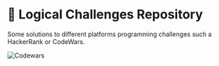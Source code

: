 # 🧠 Logical Challenges Repository

Some solutions to different platforms programming challenges such a HackerRank or CodeWars.

![Codewars](https://github.r2v.ch/codewars?user=vanstrouble&stroke=rgb(152,116,220)&theme=nightowl&hide_clan=true)

